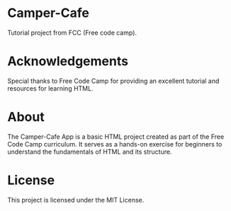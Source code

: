 # Camper-Cafe
Tutorial project from FCC (Free code camp). 
# Acknowledgements
Special thanks to Free Code Camp for providing an excellent tutorial and resources for learning HTML.

# About
The Camper-Cafe App is a basic HTML project created as part of the Free Code Camp curriculum. It serves as a hands-on exercise for beginners to understand the fundamentals of HTML and its structure.
 # License
This project is licensed under the MIT License.